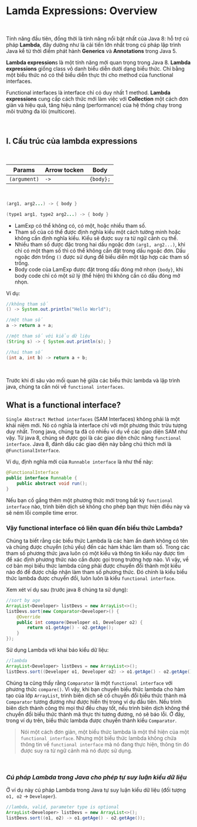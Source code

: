 
# Lamda Expressions: Overview

<br />

Tính năng đầu tiên, đồng thời là tính năng nổi bật nhất của Java 8: hỗ trợ cú pháp **Lambda**,  đây dường như là cải tiến lớn nhất trong cú pháp lập trình Java kể từ thời điểm phát hành **Generics**  và **Annotations** trong Java 5.

**Lambda expression**s là một tính năng mới quan trọng trong Java 8. **Lambda expressions** giống class vô danh biểu diễn dưới dạng biểu thức. Chỉ bằng một biểu thức nó có thể biểu diễn thực thi cho method của functional interfaces. 

Functional interfaces là interface chỉ có duy nhất 1 method. **Lambda expressions** cung cấp cách thức mới làm việc với **Collection** một cách đơn giản và hiệu quả, tăng hiệu năng (performance) của hệ thống chạy trong môi trường đa lõi (multicore).

<br />

## I. Cấu trúc của lambda expressions

<br />

| Params        | Arrow tocken | Body |
| --------------| ------------ | ---- |
| `(argument)`  | `->` | `{body};` |

<br />

```Java
(arg1, arg2...) -> { body }

(type1 arg1, type2 arg2...) -> { body }
```

- LamExp có thể không có, có một, hoặc nhiều tham số. 
- Tham số của có thể được định nghĩa kiểu một cách tường minh hoặc không cần định nghĩa kiểu. Kiểu sẽ được suy ra từ ngữ cảnh cụ thể.
- Nhiều tham số được đặc trong hai dấu ngoặc đơn `(arg1, arg2...)`, khi chỉ có một tham số thì có thể không cần đặt trong dấu ngoặc đơn. Dấu ngoặc đơn trống `()` được sử dụng để biểu diễn một tập hợp các tham số trống. 
- Body code của LamExp được đặt trong dấu đóng mở nhọn `{body}`, khi body code chỉ có một sử lý (thể hiện) thì không cần có dấu đóng mở nhọn.

Ví dụ:

```Java
//không tham số
() -> System.out.println("Hello World");

//một tham số
a -> return a + a;

//một tham số với kiểu dữ liệu
(String s) -> { System.out.println(s); }

//hai tham số
(int a, int b) -> return a + b;
```

<br />

Trước khi đi sâu vào mối quan hệ giữa các biểu thức lambda và lập trình java, chúng ta cần nói về `functional interfaces`.

## What is a functional interface?
`Single Abstract Method interfaces` (SAM Interfaces) không phải là một khái niệm mới. Nó có nghĩa là interface chỉ với một phương thức trừu tượng duy nhất. Trong java, chúng ta đã có nhiều ví dụ về các giao diện SAM như vậy. Từ java 8, chúng sẽ được gọi là các giao diện chức năng `functional interface`. Java 8, đánh dấu các giao diện này bằng chú thích mới là `@FunctionalInterface`.

Ví dụ, định nghĩa mới của `Runnable interface` là như thế này:

```java
@FunctionalInterface
public interface Runnable {
    public abstract void run();
}
```

Nếu bạn cố gắng thêm một phương thức mới trong bất kỳ `functional interface` nào, trình biên dịch sẽ không cho phép bạn thực hiện điều này và sẽ ném lỗi compile time error.

### Vậy functional interface có liên quan đến biểu thức Lambda?
Chúng ta biết rằng các biểu thức Lambda là các hàm ẩn danh không có tên và chúng được chuyển (chủ yếu) đến các hàm khác làm tham số. Trong các tham số phương thức java luôn có một kiểu và thông tin kiểu này được tìm để xác định phương thức nào cần được gọi trong trường hợp nào. Vì vậy, về cơ bản mọi biểu thức lambda cũng phải được chuyển đổi thành một kiểu nào đó để được chấp nhận làm tham số phương thức. Đó chính là kiểu biểu thức lambda được chuyển đổi, luôn luôn là kiểu `functional interface`.

Xem xét ví dụ sau (trước java 8 chúng ta sử dụng):

```java
//sort by age
ArrayList<Developer> listDevs = new ArrayList<>();
listDevs.sort(new Comparator<Developer>() {
    @Override
    public int compare(Developer o1, Developer o2) {
        return o1.getAge() - o2.getAge();
    }
});
```

Sử dụng Lambda với khai báo kiểu dữ liệu:

```java
//lambda
ArrayList<Developer> listDevs = new ArrayList<>();
listDevs.sort((Developer o1, Developer o2) -> o1.getAge() - o2.getAge());
```
Chúng ta cũng thấy rằng `Comparator` là một `functional interface` với phương thức `compare()`. Vì vậy, khi bạn chuyển biểu thức lambda cho hàm tạo của lớp `ArrayList`, trình biên dịch sẽ cố chuyển đổi biểu thức thành mã `Comparator` tương đương như được hiển thị trong ví dụ đầu tiên. Nếu trình biên dịch thành công thì mọi thứ đều chạy tốt, nếu trình biên dịch không thể chuyển đổi biểu thức thành mã thực thi tương đương, nó sẽ báo lỗi. Ở đây, trong ví dụ trên, biểu thức lambda được chuyển thành kiểu `Comparator`.

> Nói một cách đơn giản, một biểu thức lambda là một thể hiện của một `functional interface`. Nhưng một biểu thức lambda không chứa thông tin về `functional interface` mà nó đang thực hiện, thông tin đó được suy ra từ ngữ cảnh mà nó được sử dụng.

<br />

### *Cú pháp Lambda trong Java cho phép tự suy luận kiểu dữ liệu*

Ở ví dụ này cú pháp Lambda trong Java tự suy luận kiểu dữ liệu (đối tượng `o1, o2` -> `Developer`).

```java
//lambda, valid, parameter type is optional
ArrayList<Developer> listDevs = new ArrayList<>();
listDevs.sort((o1, o2) -> o1.getAge() - o2.getAge());
```

